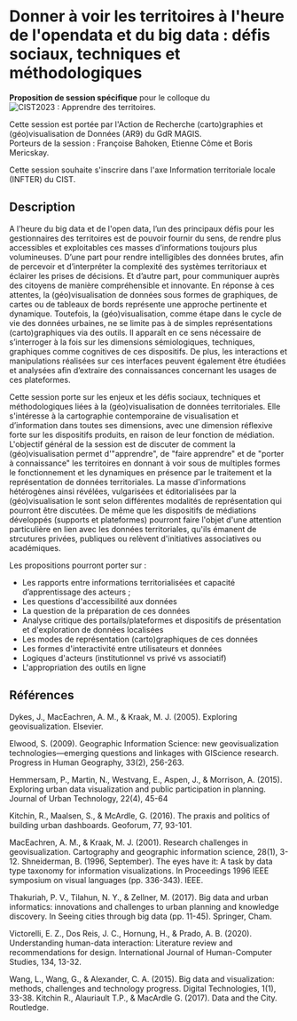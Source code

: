 # Donner à voir les territoires à l'heure de l'opendata et du big data : défis sociaux, techniques et méthodologiques

**Proposition de session spécifique** pour le colloque du ![CIST2023 : Apprendre des territoires](https://cist2023.sciencesconf.org/resource/page/id/4).</p>
Cette session est portée par l'Action de Recherche (carto)graphies et (géo)visualisation de Données (AR9) du GdR MAGIS.</br>
Porteurs de la session : Françoise Bahoken, Etienne Côme et Boris Mericskay.

Cette session souhaite s'inscrire dans l'axe Information territoriale locale (INFTER) du CIST.

## Description

A l’heure du big data et de l'open data, l’un des principaux défis pour les gestionnaires des territoires est de pouvoir fournir du sens, de rendre plus accessibles et exploitables ces masses d’informations toujours plus volumineuses. D’une part pour rendre intelligibles des données brutes, afin de percevoir et d’interpréter la complexité des systèmes territoriaux et éclairer les prises de décisions. Et d’autre part, pour communiquer auprès des citoyens de manière compréhensible et innovante. En réponse à ces attentes, la (géo)visualisation de données sous formes de graphiques, de cartes ou de tableaux de bords représente une approche pertinente et dynamique. Toutefois, la (géo)visualisation, comme étape dans le cycle de vie des données urbaines, ne se limite pas à de simples représentations (carto)graphiques via des outils. Il apparaît en ce sens nécessaire de s’interroger à la fois sur les dimensions sémiologiques, techniques, graphiques comme cognitives de ces dispositifs. De plus, les interactions et manipulations réalisées sur ces interfaces peuvent également être étudiées et analysées afin d’extraire des connaissances concernant les usages de ces plateformes.

Cette session porte sur les enjeux et les défis sociaux, techniques et méthodologiques liées à la (géo)visualisation de données territoriales. 
Elle s'intéresse à la cartographie contemporaine de visualisation et d’information dans toutes ses dimensions, avec une dimension réflexive forte sur les dispositifs  produits, en raison de leur fonction de médiation. L'objectif général de la session est de  discuter de comment la (géo)visualisation permet d'"apprendre", de "faire apprendre" et de "porter à connaissance" les territoires en donnant à voir sous de multiples formes le fonctionnement et les dynamiques en présence par le traitement et la représentation de données territoriales. La masse d'informations hétérogènes ainsi révélées, vulgarisées et éditorialisées par la (géo)visualisation le sont selon différentes modalités de représentation qui pourront être discutées. De même que les dispositifs de médiations développés (supports et plateformes) pourront faire l'objet d'une attention particulière en lien avec les données territoriales, qu'ils émanent de strcutures privées, publiques ou relèvent d'initiatives associatives ou académiques. 

Les propositions pourront porter sur :

- Les rapports entre informations territorialisées et capacité d’apprentissage des acteurs ;
- Les questions d'accessibilité aux données
- La question de la préparation de ces données
- Analyse critique des portails/plateformes et dispositifs de présentation et d'exploration de données localisées
- Les modes de représentation (carto)graphiques de ces données
- Les formes d'interactivité entre utilisateurs et données
- Logiques d'acteurs (institutionnel vs privé vs associatif)
- L'appropriation des outils en ligne

## Références

Dykes, J., MacEachren, A. M., & Kraak, M. J. (2005). Exploring geovisualization. Elsevier.

Elwood, S. (2009). Geographic Information Science: new geovisualization technologies—emerging questions and linkages with GIScience research. Progress in Human Geography, 33(2), 256-263.

Hemmersam, P., Martin, N., Westvang, E., Aspen, J., & Morrison, A. (2015). Exploring urban data visualization and public participation in planning. Journal of Urban Technology, 22(4), 45-64

Kitchin, R., Maalsen, S., & McArdle, G. (2016). The praxis and politics of building urban dashboards. Geoforum, 77, 93-101.

MacEachren, A. M., & Kraak, M. J. (2001). Research challenges in geovisualization. Cartography and geographic information science, 28(1), 3-12.
Shneiderman, B. (1996, September). The eyes have it: A task by data type taxonomy for information visualizations. In Proceedings 1996 IEEE symposium on visual languages (pp. 336-343). IEEE.

Thakuriah, P. V., Tilahun, N. Y., & Zellner, M. (2017). Big data and urban informatics: innovations and challenges to urban planning and knowledge discovery. In Seeing cities through big data (pp. 11-45). Springer, Cham.

Victorelli, E. Z., Dos Reis, J. C., Hornung, H., & Prado, A. B. (2020). Understanding human-data interaction: Literature review and recommendations for design. International Journal of Human-Computer Studies, 134, 13-32.

Wang, L., Wang, G., & Alexander, C. A. (2015). Big data and visualization: methods, challenges and technology progress. Digital Technologies, 1(1), 33-38.
Kitchin R., Alauriault T.P., & MacArdle G. (2017). Data and the City. Routledge.


